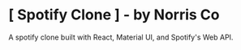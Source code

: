 # [ Spotify Clone ] - by Norris Co

A spotify clone built with React, Material UI, and Spotify's Web API.
